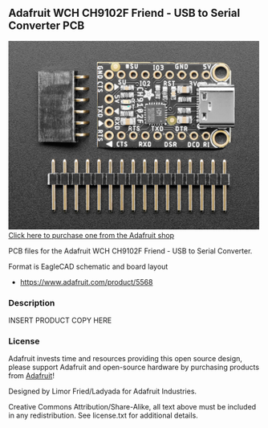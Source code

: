 ## Adafruit WCH CH9102F Friend - USB to Serial Converter PCB

<a href="http://www.adafruit.com/products/5568"><img src="assets/5568.jpg?raw=true" width="500px"><br/>
Click here to purchase one from the Adafruit shop</a>

PCB files for the Adafruit WCH CH9102F Friend - USB to Serial Converter. 

Format is EagleCAD schematic and board layout
* https://www.adafruit.com/product/5568

### Description

INSERT PRODUCT COPY HERE

### License

Adafruit invests time and resources providing this open source design, please support Adafruit and open-source hardware by purchasing products from [Adafruit](https://www.adafruit.com)!

Designed by Limor Fried/Ladyada for Adafruit Industries.

Creative Commons Attribution/Share-Alike, all text above must be included in any redistribution. 
See license.txt for additional details.
